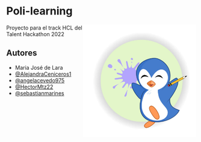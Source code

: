 # Poli-learning

<img src="logo.jpeg" align="right" height="300px" width="300px" />

Proyecto para el track HCL del Talent Hackathon 2022

## Autores

- Maria José de Lara
- [@AlejandraCeniceros1](https://www.github.com/AlejandraCeniceros1)
- [@angelacevedo975](https://www.github.com/angelacevedo975)
- [@HectorMtz22](https://www.github.com/HectorMtz22)
- [@sebastianmarines](https://www.github.com/sebastianmarines)


